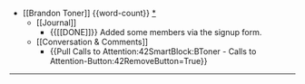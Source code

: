 - [[Brandon Toner]] {{word-count}} [*]([[bnt]])
    - [[Journal]]
        - {{[[DONE]]}} Added some members via the signup form.
    - [[Conversation & Comments]]
        - {{Pull Calls to Attention:42SmartBlock:BToner - Calls to Attention-Button:42RemoveButton=True}}
- ---
